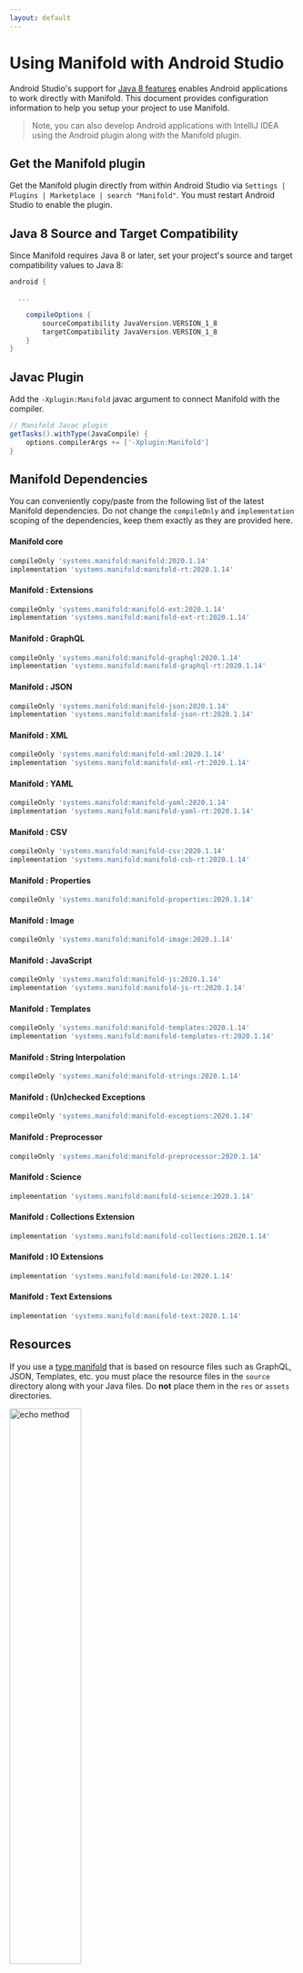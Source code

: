 ```yaml
---
layout: default
---
```


# Using Manifold with Android Studio

Android Studio's support for [Java 8 features](https://developer.android.com/studio/write/java8-support.html) enables
Android applications to work directly with Manifold. This document provides configuration information to help you setup
your project to use Manifold.

>Note, you can also develop Android applications with IntelliJ IDEA using the Android plugin along with the Manifold
>plugin. 

## Get the Manifold plugin
Get the Manifold plugin directly from within Android Studio via `Settings | Plugins | Marketplace | search "Manifold"`.
You must restart Android Studio to enable the plugin. 
 
## Java 8 Source and Target Compatibility 
Since Manifold requires Java 8 or later, set your project's source and target compatibility values to Java 8:

```groovy
android {

  ...

    compileOptions {
        sourceCompatibility JavaVersion.VERSION_1_8
        targetCompatibility JavaVersion.VERSION_1_8
    }
}
```

## Javac Plugin
Add the `-Xplugin:Manifold` javac argument to connect Manifold with the compiler.

```groovy
// Manifold Javac plugin
getTasks().withType(JavaCompile) {
    options.compilerArgs += ['-Xplugin:Manifold']
}
```    

## Manifold Dependencies
You can conveniently copy/paste from the following list of the latest Manifold dependencies. Do not change the
`compileOnly` and `implementation` scoping of the dependencies, keep them exactly as they are provided here.

#### Manifold core
```groovy
compileOnly 'systems.manifold:manifold:2020.1.14'
implementation 'systems.manifold:manifold-rt:2020.1.14'
```
#### Manifold : Extensions
```groovy
compileOnly 'systems.manifold:manifold-ext:2020.1.14'
implementation 'systems.manifold:manifold-ext-rt:2020.1.14'
```
#### Manifold : GraphQL
```groovy
compileOnly 'systems.manifold:manifold-graphql:2020.1.14'
implementation 'systems.manifold:manifold-graphql-rt:2020.1.14'
```
#### Manifold : JSON
```groovy
compileOnly 'systems.manifold:manifold-json:2020.1.14'
implementation 'systems.manifold:manifold-json-rt:2020.1.14'
```
#### Manifold : XML
```groovy
compileOnly 'systems.manifold:manifold-xml:2020.1.14'
implementation 'systems.manifold:manifold-xml-rt:2020.1.14'
```
#### Manifold : YAML
```groovy
compileOnly 'systems.manifold:manifold-yaml:2020.1.14'
implementation 'systems.manifold:manifold-yaml-rt:2020.1.14'
```
#### Manifold : CSV
```groovy
compileOnly 'systems.manifold:manifold-csv:2020.1.14'
implementation 'systems.manifold:manifold-csb-rt:2020.1.14'
```
#### Manifold : Properties
```groovy
compileOnly 'systems.manifold:manifold-properties:2020.1.14'
```
#### Manifold : Image
```groovy
compileOnly 'systems.manifold:manifold-image:2020.1.14'
```
#### Manifold : JavaScript
```groovy
compileOnly 'systems.manifold:manifold-js:2020.1.14'
implementation 'systems.manifold:manifold-js-rt:2020.1.14'
```
#### Manifold : Templates
```groovy
compileOnly 'systems.manifold:manifold-templates:2020.1.14'
implementation 'systems.manifold:manifold-templates-rt:2020.1.14'
```
#### Manifold : String Interpolation
```groovy
compileOnly 'systems.manifold:manifold-strings:2020.1.14'
```
#### Manifold : (Un)checked Exceptions
```groovy
compileOnly 'systems.manifold:manifold-exceptions:2020.1.14'
```
#### Manifold : Preprocessor
```groovy
compileOnly 'systems.manifold:manifold-preprocessor:2020.1.14'
```
#### Manifold : Science
```groovy
implementation 'systems.manifold:manifold-science:2020.1.14'
```
#### Manifold : Collections Extension
```groovy
implementation 'systems.manifold:manifold-collections:2020.1.14'
```
#### Manifold : IO Extensions
```groovy
implementation 'systems.manifold:manifold-io:2020.1.14'
```
#### Manifold : Text Extensions
```groovy
implementation 'systems.manifold:manifold-text:2020.1.14'
```

## Resources

If you use a [type manifold](https://github.com/manifold-systems/manifold/tree/master/manifold-core-parent/manifold#the-big-picture)
that is based on resource files such as GraphQL, JSON, Templates, etc. you must place the resource files in the 
`source` directory along with your Java files.  Do **not** place them in the `res` or `assets` directories.
 
<p><img src="http://manifold.systems/images/android_resources.png" alt="echo method" width="50%" height="50%"/></p> 


